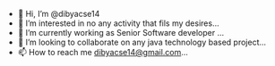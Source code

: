 - 👋 Hi, I’m @dibyacse14
- 👀 I’m interested in no any activity that fils my desires...
- 🌱 I’m currently working as Senior Software developer ...
- 💞️ I’m looking to collaborate on any java technology based project...
- 📫 How to reach me dibyacse14@gmail.com...

<!---
dibyacse14/dibyacse14 is a ✨ special ✨ repository because its `README.md` (this file) appears on your GitHub profile.
You can click the Preview link to take a look at your changes.
--->
